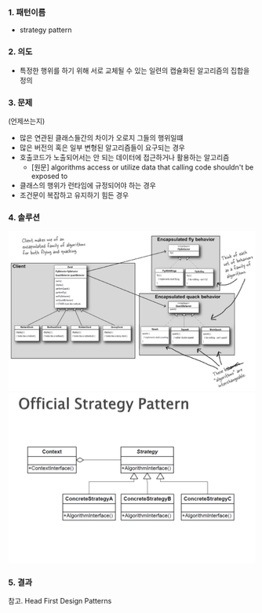 ### 1. 패턴이름
- strategy pattern

### 2. 의도
- 특정한 행위를 하기 위해 서로 교체될 수 있는 일련의 캡슐화된 알고리즘의 집합을 정의

### 3. 문제
(언제쓰는지)
- 많은 연관된 클래스들간의 차이가 오로지 그들의 행위일떄
- 많은 버전의 혹은 일부 변형된 알고리즘들이 요구되는 경우
- 호출코드가 노출되어서는 안 되는 데이터에 접근하거나 활용하는 알고리즘
  - \[원문\] algorithms access or utilize data that calling code shouldn't be exposed to
- 클래스의 행위가 런타임에 규정되어야 하는 경우
- 조건문이 복잡하고 유지하기 힘든 경우

### 4. 솔루션
![case.png](case.png)
![general.png](general.png)

### 5. 결과

참고. Head First Design Patterns
